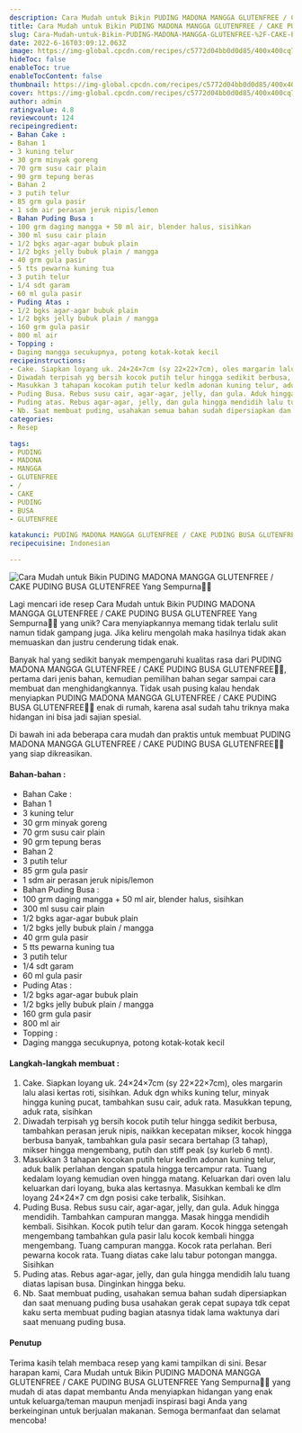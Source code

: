 ```yaml
---
description: Cara Mudah untuk Bikin PUDING MADONA MANGGA GLUTENFREE / CAKE PUDING BUSA GLUTENFREE Yang Sempurna"
title: Cara Mudah untuk Bikin PUDING MADONA MANGGA GLUTENFREE / CAKE PUDING BUSA GLUTENFREE Yang Sempurna
slug: Cara-Mudah-untuk-Bikin-PUDING-MADONA-MANGGA-GLUTENFREE-%2F-CAKE-PUDING-BUSA-GLUTENFREE-Yang-Sempurna
date: 2022-6-16T03:09:12.063Z
image: https://img-global.cpcdn.com/recipes/c5772d04bb0d0d85/400x400cq70/photo.jpg
hideToc: false
enableToc: true
enableTocContent: false
thumbnail: https://img-global.cpcdn.com/recipes/c5772d04bb0d0d85/400x400cq70/photo.jpg
cover: https://img-global.cpcdn.com/recipes/c5772d04bb0d0d85/400x400cq70/photo.jpg
author: admin
ratingvalue: 4.8
reviewcount: 124
recipeingredient:
- Bahan Cake :
- Bahan 1
- 3 kuning telur
- 30 grm minyak goreng
- 70 grm susu cair plain
- 90 grm tepung beras
- Bahan 2
- 3 putih telur
- 85 grm gula pasir
- 1 sdm air perasan jeruk nipis/lemon
- Bahan Puding Busa :
- 100 grm daging mangga + 50 ml air, blender halus, sisihkan
- 300 ml susu cair plain
- 1/2 bgks agar-agar bubuk plain
- 1/2 bgks jelly bubuk plain / mangga
- 40 grm gula pasir
- 5 tts pewarna kuning tua
- 3 putih telur
- 1/4 sdt garam
- 60 ml gula pasir
- Puding Atas :
- 1/2 bgks agar-agar bubuk plain
- 1/2 bgks jelly bubuk plain / mangga
- 160 grm gula pasir
- 800 ml air
- Topping :
- Daging mangga secukupnya, potong kotak-kotak kecil
recipeinstructions:
- Cake. Siapkan loyang uk. 24×24×7cm (sy 22×22×7cm), oles margarin lalu alasi kertas roti, sisihkan. Aduk dgn whiks kuning telur, minyak hingga kuning pucat, tambahkan susu cair, aduk rata. Masukkan tepung, aduk rata, sisihkan
- Diwadah terpisah yg bersih kocok putih telur hingga sedikit berbusa, tambahkan perasan jeruk nipis, naikkan kecepatan mikser, kocok hingga berbusa banyak, tambahkan gula pasir secara bertahap (3 tahap), mikser hingga mengembang, putih dan stiff peak (sy kurleb 6 mnt).
- Masukkan 3 tahapan kocokan putih telur kedlm adonan kuning telur, aduk balik perlahan dengan spatula hingga tercampur rata. Tuang kedalam loyang kemudian oven hingga matang. Keluarkan dari oven lalu keluarkan dari loyang, buka alas kertasnya. Masukkan kembali ke dlm loyang 24×24×7 cm dgn posisi cake terbalik, Sisihkan.
- Puding Busa. Rebus susu cair, agar-agar, jelly, dan gula. Aduk hingga mendidih. Tambahkan campuran mangga. Masak hingga mendidih kembali. Sisihkan. Kocok putih telur dan garam. Kocok hingga setengah mengembang tambahkan gula pasir lalu kocok kembali hingga mengembang. Tuang campuran mangga. Kocok rata perlahan. Beri pewarna kocok rata. Tuang diatas cake lalu tabur potongan mangga. Sisihkan
- Puding atas. Rebus agar-agar, jelly, dan gula hingga mendidih lalu tuang diatas lapisan busa. Dinginkan hingga beku.
- Nb. Saat membuat puding, usahakan semua bahan sudah dipersiapkan dan saat menuang puding busa usahakan gerak cepat supaya tdk cepat kaku serta membuat puding bagian atasnya tidak lama waktunya dari saat menuang puding busa.
categories:
- Resep

tags:
- PUDING
- MADONA
- MANGGA
- GLUTENFREE
- /
- CAKE
- PUDING
- BUSA
- GLUTENFREE

katakunci: PUDING MADONA MANGGA GLUTENFREE / CAKE PUDING BUSA GLUTENFREE
recipecuisine: Indonesian

---
```


![Cara Mudah untuk Bikin PUDING MADONA MANGGA GLUTENFREE / CAKE PUDING BUSA GLUTENFREE Yang Sempurna👩‍🍳](https://img-global.cpcdn.com/recipes/c5772d04bb0d0d85/400x400cq70/photo.jpg)

Lagi mencari ide resep Cara Mudah untuk Bikin PUDING MADONA MANGGA GLUTENFREE / CAKE PUDING BUSA GLUTENFREE Yang Sempurna👩‍🍳 yang unik? Cara menyiapkannya memang tidak terlalu sulit namun tidak gampang juga. Jika keliru mengolah maka hasilnya tidak akan memuaskan dan justru cenderung tidak enak.

Banyak hal yang sedikit banyak mempengaruhi kualitas rasa dari PUDING MADONA MANGGA GLUTENFREE / CAKE PUDING BUSA GLUTENFREE👩‍🍳, pertama dari jenis bahan, kemudian pemilihan bahan segar sampai cara membuat dan menghidangkannya. Tidak usah pusing kalau hendak menyiapkan PUDING MADONA MANGGA GLUTENFREE / CAKE PUDING BUSA GLUTENFREE👩‍🍳 enak di rumah, karena asal sudah tahu triknya maka hidangan ini bisa jadi sajian spesial.

Di bawah ini ada beberapa cara mudah dan praktis untuk membuat PUDING MADONA MANGGA GLUTENFREE / CAKE PUDING BUSA GLUTENFREE👩‍🍳 yang siap dikreasikan.

<!--inarticleads1-->

#### Bahan-bahan :

- Bahan Cake :
- Bahan 1
- 3 kuning telur
- 30 grm minyak goreng
- 70 grm susu cair plain
- 90 grm tepung beras
- Bahan 2
- 3 putih telur
- 85 grm gula pasir
- 1 sdm air perasan jeruk nipis/lemon
- Bahan Puding Busa :
- 100 grm daging mangga + 50 ml air, blender halus, sisihkan
- 300 ml susu cair plain
- 1/2 bgks agar-agar bubuk plain
- 1/2 bgks jelly bubuk plain / mangga
- 40 grm gula pasir
- 5 tts pewarna kuning tua
- 3 putih telur
- 1/4 sdt garam
- 60 ml gula pasir
- Puding Atas :
- 1/2 bgks agar-agar bubuk plain
- 1/2 bgks jelly bubuk plain / mangga
- 160 grm gula pasir
- 800 ml air
- Topping :
- Daging mangga secukupnya, potong kotak-kotak kecil

<!--inarticleads2-->

#### Langkah-langkah membuat :

1. Cake. Siapkan loyang uk. 24×24×7cm (sy 22×22×7cm), oles margarin lalu alasi kertas roti, sisihkan. Aduk dgn whiks kuning telur, minyak hingga kuning pucat, tambahkan susu cair, aduk rata. Masukkan tepung, aduk rata, sisihkan
1. Diwadah terpisah yg bersih kocok putih telur hingga sedikit berbusa, tambahkan perasan jeruk nipis, naikkan kecepatan mikser, kocok hingga berbusa banyak, tambahkan gula pasir secara bertahap (3 tahap), mikser hingga mengembang, putih dan stiff peak (sy kurleb 6 mnt).
1. Masukkan 3 tahapan kocokan putih telur kedlm adonan kuning telur, aduk balik perlahan dengan spatula hingga tercampur rata. Tuang kedalam loyang kemudian oven hingga matang. Keluarkan dari oven lalu keluarkan dari loyang, buka alas kertasnya. Masukkan kembali ke dlm loyang 24×24×7 cm dgn posisi cake terbalik, Sisihkan.
1. Puding Busa. Rebus susu cair, agar-agar, jelly, dan gula. Aduk hingga mendidih. Tambahkan campuran mangga. Masak hingga mendidih kembali. Sisihkan. Kocok putih telur dan garam. Kocok hingga setengah mengembang tambahkan gula pasir lalu kocok kembali hingga mengembang. Tuang campuran mangga. Kocok rata perlahan. Beri pewarna kocok rata. Tuang diatas cake lalu tabur potongan mangga. Sisihkan
1. Puding atas. Rebus agar-agar, jelly, dan gula hingga mendidih lalu tuang diatas lapisan busa. Dinginkan hingga beku.
1. Nb. Saat membuat puding, usahakan semua bahan sudah dipersiapkan dan saat menuang puding busa usahakan gerak cepat supaya tdk cepat kaku serta membuat puding bagian atasnya tidak lama waktunya dari saat menuang puding busa.

#### Penutup

Terima kasih telah membaca resep yang kami tampilkan di sini. Besar harapan kami, Cara Mudah untuk Bikin PUDING MADONA MANGGA GLUTENFREE / CAKE PUDING BUSA GLUTENFREE Yang Sempurna👩‍🍳 yang mudah di atas dapat membantu Anda menyiapkan hidangan yang enak untuk keluarga/teman maupun menjadi inspirasi bagi Anda yang berkeinginan untuk berjualan makanan. Semoga bermanfaat dan selamat mencoba!
